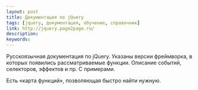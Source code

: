 ```yaml
---
layout: post
title: Документация по jQuery
tags: [jquery, документация, обучение, справочник]
link: http://jquery.page2page.ru/
description:
keywords:
---
```


<p>Русскоязычная документация по jQuery. Указаны версии фреймворка, в которых появились рассматриваемые функции. Описание событий, селекторов, эффектов и пр. С примерами.</p>
<p>Есть «карта функций», позволяющая быстро найти нужную.</p>
